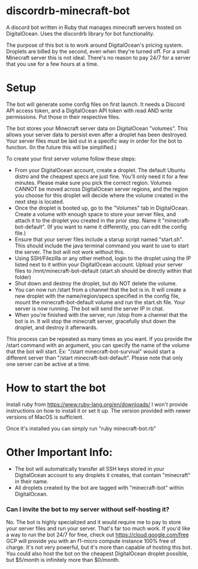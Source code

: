 # discordrb-minecraft-bot
A discord bot written in Ruby that manages minecraft servers hosted on DigitalOcean. Uses the discordrb library for bot functionality.

The purpose of this bot is to work around DigitalOcean's pricing system. Droplets are billed by the second, even when they're turned off. For a small Minecraft server this is not ideal. There's no reason to pay 24/7 for a server that you use for a few hours at a time.

# Setup
The bot will generate some config files on first launch. It needs a Discord API access token, and a DigitalOcean API token with read AND write permissions. Put those in their respective files.

The bot stores your Minecraft server data on DigitalOcean "volumes". This allows your server data to persist even after a droplet has been destroyed. Your server files must be laid out in a specific way in order for the bot to function. (In the future this will be simplified.)

To create your first server volume follow these steps:
- From your DigitalOcean account, create a droplet. The default Ubuntu distro and the cheapest specs are just fine. You'll only need it for a few minutes. Please make sure you pick the correct region. Volumes CANNOT be moved across DigitalOcean server regions, and the region you choose for this droplet will decide where the volume created in the next step is located.
- Once the droplet is booted up, go to the "Volumes" tab in DigitalOcean. Create a volume with enough space to store your server files, and attach it to the droplet you created in the prior step. Name it "minecraft-bot-default". (If you want to name it differently, you can edit the config file.)
- Ensure that your server files include a starup script named "start.sh". This should include the java terminal command you want to use to start the server. The bot will not work without this.
- Using SSH/Filezilla or any other method, login to the droplet using the IP listed next to it within your DigitalOcean account. Upload your server files to /mnt/minecraft-bot-default (start.sh should be directly within that folder)
- Shut down and destroy the droplet, but do NOT delete the volume.
- You can now run /start from a channel that the bot is in. It will create a new droplet with the name/region/specs specified in the config file, mount the minecraft-bot-default volume and run the start.sh file. Your server is now running. The bot will send the server IP in chat.
- When you're finished with the server, run /stop from a channel that the bot is in. It will stop the minecraft server, gracefully shut down the droplet, and destroy it afterwards.

This process can be repeated as many times as you want. If you provide the /start command with an argument, you can specify the name of the volume that the bot will start. Ex: "/start minecraft-bot-survival" would start a different server than "/start minecraft-bot-default". Please note that only one server can be active at a time.

# How to start the bot
Install ruby from https://www.ruby-lang.org/en/downloads/
I won't provide instructions on how to install it or set it up.
The version provided with newer versions of MacOS is sufficient.

Once it's installed you can simply run "ruby minecraft-bot.rb"

# Other Important Info:
- The bot will automatically transfer all SSH keys stored in your DigitalOcean account to any droplets it creates, that contain "minecraft" in their name.
- All droplets created by the bot are tagged with "minecraft-bot" within DigitalOcean.

### Can I invite the bot to my server without self-hosting it?
No. The bot is highly specialized and it would require me to pay to store your server files and run your server. That's far too much work. If you'd like a way to run the bot 24/7 for free, check out https://cloud.google.com/free
GCP will provide you with an f1-micro compute instance 100% free of charge. It's not very powerful, but it's more than capable of hosting this bot. You could also host the bot on the cheapest DigitalOcean droplet possible, but $5/month is infinitely more than $0/month.
